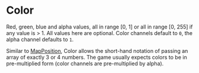 # Color

Red, green, blue and alpha values, all in range [0, 1] or all in range [0, 255] if any value is > 1. All values here are optional. Color channels default to `0`, the alpha channel defaults to `1`.

Similar to [MapPosition](runtime:MapPosition), Color allows the short-hand notation of passing an array of exactly 3 or 4 numbers. The game usually expects colors to be in pre-multiplied form (color channels are pre-multiplied by alpha).

